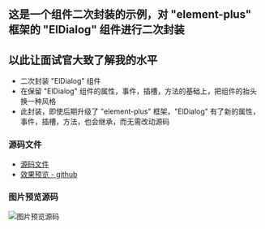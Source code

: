 ## 这是一个组件二次封装的示例，对 "element-plus" 框架的 "ElDialog" 组件进行二次封装
## 以此让面试官大致了解我的水平


- 二次封装 "ElDialog" 组件
- 在保留 "ElDialog" 组件的属性，事件，插槽，方法的基础上，把组件的抬头换一种风格
- 此封装，即使后期升级了 "element-plus" 框架，"ElDialog" 有了新的属性，事件，插槽，方法，也会继承，而无需改动源码

### 源码文件
- [源码文件](https://gitee.com/ziningxu/InterviewWorks/raw/master/src/UniDialog.vue)
- [效果预览 - github](https://ziningxu.github.io/InterviewWorks/)

### 图片预览源码
![图片预览源码](https://gitee.com/ziningxu/InterviewWorks/raw/master/code.png)
